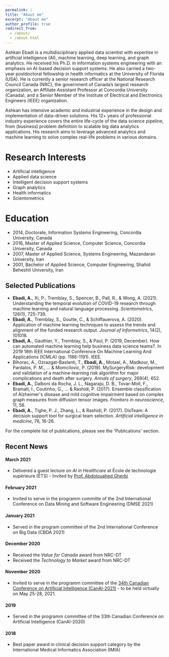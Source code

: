 ```yaml
---
permalink: /
title: "About me"
excerpt: "About me"
author_profile: true
redirect_from: 
  - /about/
  - /about.html
---
```


Ashkan Ebadi is a multidisciplinary applied data scientist with expertise in artificial intelligence (AI), machine learning, deep learning, and graph analytics. He received his Ph.D. in information systems engineering with an emphasis on AI-based decision support systems. He also carried a two-year postdoctoral fellowship in health informatics at the University of Florida (USA). He is currently a senior research officer at the National Research Council Canada (NRC), the government of Canada’s largest research organization, an Affiliate Assistant Professor at Concordia University (Canada), and a Senior Member of the Institute of Electrical and Electronics Engineers (IEEE) organization.

Ashkan has intensive academic and industrial experience in the design and implementation of data-driven solutions. His 12+ years of professional industry experience covers the entire life-cycle of the data science pipeline, from (business) problem definition to scalable big data analytics applications. His research aims to leverage advanced analytics and machine learning to solve complex real-life problems in various domains.

Research Interests
======
* Artificial intelligence
* Applied data science
* Intelligent decision support systems
* Graph analytics
* Health informatics
* Scientometrics

Education
======
* 2014, Doctorate, Information Systems Engineering, Concordia University, Canada
* 2016, Master of Applied Science, Computer Science, Concordia University, Canada
* 2007, Master of Applied Science, Systems Engineering, Mazandaran University, Iran
* 2001, Bachelor of Applied Science, Computer Engineering, Shahid Beheshti University, Iran

Selected Publications
------
* __Ebadi, A.__, Xi, P., Tremblay, S., Spencer, B., Pall, R., & Wong, A. (2021). Understanding the temporal evolution of COVID-19 research through machine learning and natural language processing. _Scientometrics_, 126(1), 725-739.
* __Ebadi, A.__, Tremblay, S., Goutte, C., & Schiffauerova, A. (2020). Application of machine learning techniques to assess the trends and alignment of the funded research output. _Journal of Informetrics_, 14(2), 101018.
* __Ebadi, A.__, Gauthier, Y., Tremblay, S., & Paul, P. (2019, December). How can automated machine learning help business data science teams?. In 2019 18th IEEE International Conference On Machine Learning And Applications (ICMLA) (pp. 1186-1191). IEEE.
* Bihorac, A., Ozrazgat-Baslanti, T., __Ebadi, A.__, Motaei, A., Madkour, M., Pardalos, P. M., ... & Momcilovic, P. (2019). MySurgeryRisk: development and validation of a machine-learning risk algorithm for major complications and death after surgery. _Annals of surgery_, 269(4), 652.
* __Ebadi, A.__, Dalboni da Rocha, J. L., Nagaraju, D. B., Tovar-Moll, F., Bramati, I., Coutinho, G., ... & Rashidi, P. (2017). Ensemble classification of Alzheimer's disease and mild cognitive impairment based on complex graph measures from diffusion tensor images. _Frontiers in neuroscience_, 11, 56.
* __Ebadi, A.__, Tighe, P. J., Zhang, L., & Rashidi, P. (2017). DisTeam: A decision support tool for surgical team selection. _Artificial intelligence in medicine_, 76, 16-26.

For the complete list of publications, please see the 'Publications' section.

Recent News
------
#### March 2021
* Delivered a guest lecture on _AI in Healthcare_ at École de technologie supérieure (ÉTS) - Invited by [Prof. Abdolouahed Gherbi](https://www.etsmtl.ca/en/research/professors/agherbi)

#### February 2021
* Invited to serve in the programm committe of the 2nd International Conference on Data Mining and Software Engineering (DMSE 2021)

#### January 2021
* Served in the program committee of the 2nd International Conference on Big Data (CBDA 2021)

#### December 2020
* Received the _Value for Canada_ award from NRC-DT
* Received the _Technology to Market_ award from NRC-DT

#### November 2020
* Invited to serve in the programm committee of the [34th Canadian Conference on Artificial Intelligence (CanAI-2021)](https://www.caiac.ca/en/conferences/canadianai-2021/home) - to be held virtually on May 25-28, 2021.

#### 2019
* Served in the programm committee of the 33th Canadian Conference on Artificial Intelligence (CanAI-2020)

#### 2018
* Best paper award in clinical decision support category by the International Medical Informatics Association (IMIA)
